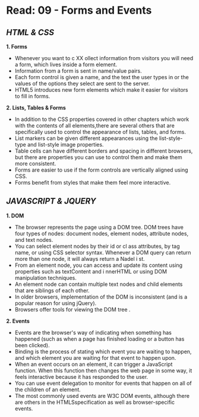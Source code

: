 # Read: 09 - Forms and Events

## ***HTML & CSS***

  **1. Forms**

  * Whenever you want to c XX ollect information from visitors you will need a form, which lives inside a form element.
  * Information from a form is sent in name/value pairs.
  * Each form control is given a name, and the text the user types in or the values of the options they select are sent to the server.
  * HTML5 introduces new form elements which make it easier for visitors to fill in forms.

  **2. Lists, Tables & Forms**

  * In addition to the CSS properties covered in other chapters which work with the contents of all elements,there are several others that are specifically used to control the appearance of lists, tables, and forms.
  * List markers can be given different appearances using the list-style-type and list-style image properties.
  * Table cells can have different borders and spacing in different browsers, but there are properties you can use to control them and make them more consistent.
  * Forms are easier to use if the form controls are vertically aligned using CSS.
  * Forms benefit from styles that make them feel more interactive.
    
## ***JAVASCRIPT & JQUERY***

  **1. DOM**

   * The browser represents the page using a DOM tree. DOM trees have four types of nodes: document nodes, element nodes, attribute nodes, and text nodes.
   * You can select element nodes by their id or cl ass attributes, by tag name, or using CSS selector syntax. Whenever a DOM query can return more than one node, it will always return a Nadel i st.
   * From an element node, you can access and update its content using properties such as textContent and i nnerHTML or using DOM manipulation techniques.
   * An element node can contain multiple text nodes and child elements that are siblings of each other.
   * In older browsers, implementation of the DOM is inconsistent (and is a popular reason for using jQuery).
   * Browsers offer tools for viewing the DOM tree .

   **2. Events**

   * Events are the browser's way of indicating when something has happened (such as when a page has finished loading or a button has been clicked).
   * Binding is the process of stating which event you are waiting to happen, and which element you are waiting for that event to happen upon.
   * When an event occurs on an element, it can trigger a JavaScript function. When this function then changes the web page in some way, it feels interactive because it has responded to the user.
   * You can use event delegation to monitor for events that happen on all of the children of an element.
   * The most commonly used events are W3C DOM events, although there are others in the HTMLSspecification as well as browser-specific events.